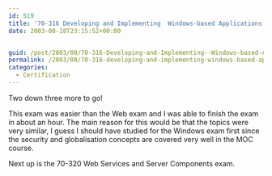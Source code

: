 ```yaml
---
id: 519
title: '70-316 Developing and Implementing  Windows-based Applications with Visual C# &#8211; Passed'
date: 2003-08-18T23:15:52+00:00


guid: /post/2003/08/70-316-Developing-and-Implementing--Windows-based-Applications-with-Visual-C---Passed.aspx
permalink: /2003/08/70-316-developing-and-implementing-windows-based-applications-with-visual-c-passed/
categories:
  - Certification
---
```

<body xmlns="http://www.w3.org/1999/xhtml">
    <p>
        Two down three more to go!
    </p>
    <p>
        This exam was easier than the Web exam and I was able to finish the exam in about
        an hour. The main reason for this would be that the topics were very similar, I guess
        I should have studied for the Windows exam first since the security and globalisation
        concepts are covered very well in the MOC course.
    </p>
    <p>
        Next up is the 70-320 Web Services and Server Components exam.
    </p>
</body>